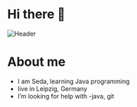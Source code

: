 # Hi there 👋
![Header](https://media.giphy.com/media/Uaxj062PavgqZRhVkS/giphy.gif)

# About me
- I am Seda, learning Java programming
- live in Leipzig, Germany
- I’m looking for help with -java, git
